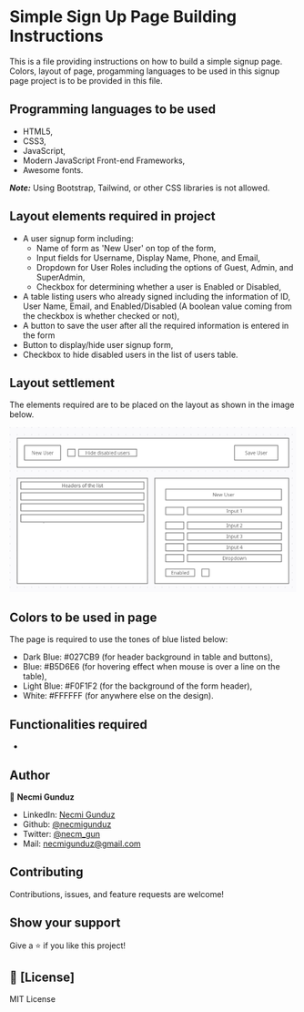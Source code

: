 # Simple Sign Up Page Building Instructions

This is a file providing instructions on how to build a simple signup page. Colors, layout of page, progamming languages to be used in this signup page project is to be provided in this file.

## Programming languages to be used

- HTML5,
- CSS3,
- JavaScript,
- Modern JavaScript Front-end Frameworks,
- Awesome fonts.

**_Note:_** Using Bootstrap, Tailwind, or other CSS libraries is not allowed.

## Layout elements required in project

- A user signup form including:
  - Name of form as 'New User' on top of the form,
  - Input fields for Username, Display Name, Phone, and Email,
  - Dropdown for User Roles including the options of Guest, Admin, and SuperAdmin,
  - Checkbox for determining whether a user is Enabled or Disabled,
- A table listing users who already signed including the information of ID, User Name, Email, and Enabled/Disabled (A boolean value coming from the checkbox is whether checked or not),
- A button to save the user after all the required information is entered in the form
- Button to display/hide user signup form,
- Checkbox to hide disabled users in the list of users table.

## Layout settlement

The elements required are to be placed on the layout as shown in the image below. 

![screenshot](https://github.com/necmigunduz/product_design_instructions/blob/master/layout.png)

## Colors to be used in page
The page is required to use the tones of blue listed below: 
- Dark Blue: #027CB9 (for header background in table and buttons),
- Blue: #B5D6E6 (for hovering effect when mouse is over a line on the table),
- Light Blue: #F0F1F2 (for the background of the form header),
- White: #FFFFFF (for anywhere else on the design).

## Functionalities required
- 

## Author

👤 **Necmi Gunduz**

- LinkedIn: [Necmi Gunduz](https://www.linkedin.com/in/necmigunduz/)
- Github: [@necmigunduz](https://github.com/necmigunduz/)
- Twitter: [@necm_gun](https://twitter.com/necm_gun)
- Mail: [necmigunduz@gmail.com](necmigunduz@gmail.com)

## Contributing

Contributions, issues, and feature requests are welcome!

## Show your support

Give a ⭐️ if you like this project!

## 📝 [License]

MIT License
